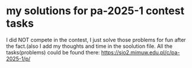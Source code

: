 # my solutions for pa-2025-1 contest tasks
I did NOT compete in the contest,
I just solve those problems for fun after the fact.(also I add my thoughts and time in the soolution file.
All the tasks(problems) could be found there: https://sio2.mimuw.edu.pl/c/pa-2025-1/p/
